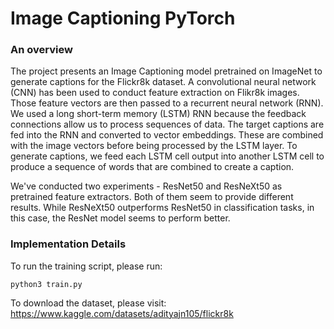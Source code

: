 # Image Captioning PyTorch

### An overview

The project presents an Image Captioning model pretrained on ImageNet to generate captions for the Flickr8k dataset. A convolutional neural network (CNN) has been used to conduct feature extraction on Flikr8k images. Those feature vectors are then passed to a recurrent neural network (RNN). We used a long short-term memory (LSTM) RNN because the feedback connections allow us to process sequences of data. The target captions are fed into the RNN and converted to vector embeddings. These are combined with the image vectors before being processed by the LSTM layer. To generate captions, we feed each LSTM cell output into another LSTM cell to produce a sequence of words that are combined to create a caption.

We've conducted two experiments - ResNet50 and ResNeXt50 as pretrained feature extractors. Both of them seem to provide different results. While ResNeXt50 outperforms ResNet50 in classification tasks, in this case, the ResNet model seems to perform better.

### Implementation Details

To run the training script, please run:

```{bash}
python3 train.py
```

To download the dataset, please visit:
https://www.kaggle.com/datasets/adityajn105/flickr8k
